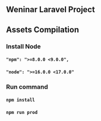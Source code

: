 
## Weninar Laravel Project




## Assets Compilation
### Install Node
#### ```"npm": ">=8.0.0 <9.0.0",```
#### ```"node": ">=16.0.0 <17.0.0"```

### Run command
#### ```npm install```
#### ```npm run prod```
